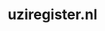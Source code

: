 ---
layout: post
title:  "uziregister.nl"
internal_url:  "/data/uziregister.nl.html"
categories: dutchgov
---